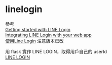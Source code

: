 # linelogin
參考 \
[Getting started with LINE Login](https://developers.line.me/en/docs/line-login/getting-started/) \
[Integrating LINE Login with your web app](https://developers.line.me/en/docs/line-login/web/integrate-line-login/) \
[使用Line Login](http://studyhost.blogspot.tw/2016/12/linebot7-line-loginoauth-sso.html) 注意版本已改

用 flask 實作 LINE LOGIN，取得用戶自己的 userId \
[LINE LOGIN](https://arioscen-linelogin-flask.herokuapp.com/)
